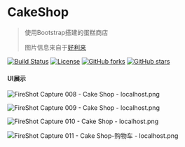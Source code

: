 # CakeShop
>使用Bootstrap搭建的蛋糕商店
>
>图片信息来自于[好利来](http://www.holiland.com/)

[![Build Status](https://img.shields.io/travis/otale/tale.svg?style=flat-square)](https://github.com/saowu/CakeShop)
[![License](https://img.shields.io/badge/license-MIT-4EB1BA.svg?style=flat-square)](https://github.com/saowu/CakeShop)
[![GitHub forks](https://img.shields.io/github/forks/saowu/CakeShop.svg?style=flat-square)](https://github.com/saowu/CakeShop/network)
[![GitHub stars](https://img.shields.io/github/stars/saowu/CakeShop.svg?style=flat-square)](https://github.com/saowu/CakeShop/stargazers)



#### UI展示
![FireShot Capture 008 - Cake Shop - localhost.png](https://i.loli.net/2020/03/15/J2RAhKkwgeOPpIN.png)

![FireShot Capture 009 - Cake Shop - localhost.png](https://i.loli.net/2020/03/15/TZBdlPOyGev3aWi.png)

![FireShot Capture 010 - Cake Shop - localhost.png](https://i.loli.net/2020/03/15/Z24iL3qAdyD1BUI.png)

![FireShot Capture 011 - Cake Shop-购物车 - localhost.png](https://i.loli.net/2020/03/16/yuJP7ZqTv4M6RjD.png)